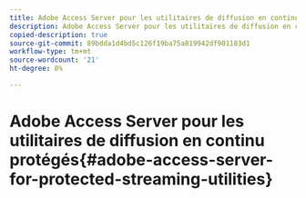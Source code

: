 ```yaml
---
title: Adobe Access Server pour les utilitaires de diffusion en continu protégés
description: Adobe Access Server pour les utilitaires de diffusion en continu protégés
copied-description: true
source-git-commit: 89bdda1d4bd5c126f19ba75a819942df901183d1
workflow-type: tm+mt
source-wordcount: '21'
ht-degree: 0%

---
```



# Adobe Access Server pour les utilitaires de diffusion en continu protégés{#adobe-access-server-for-protected-streaming-utilities}

